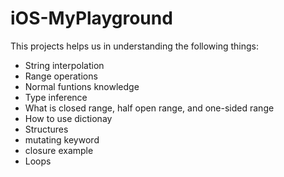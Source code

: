 # iOS-MyPlayground

This projects helps us in understanding the following things:
* String interpolation
* Range operations
* Normal funtions knowledge
* Type inference
* What is closed range, half open range, and one-sided range
* How to use dictionay
* Structures
* mutating keyword
* closure example
* Loops
